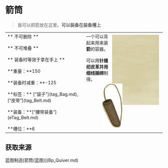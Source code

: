 # 箭筒  
> 我可以把箭放在这里。<b>可以装备在装备槽上</b>  
  
<table class="table table-bordered" data-toggle="table"  data-show-header="false"><thead style="display:none"><tr ><th  style="width:50%;text-align:left;vertical-align:top;"  >title</th><th  style="width:50%;text-align:left;vertical-align:top;"  ></th></tr></thead><tr ><td  style="width:50%;text-align:left;vertical-align:top;"  >** 不可删除 **<br><br>** 不可堆叠 **<br><br>** 装备时等效于拿在手上 **<br><br>**重量：**150<br><br>**装备时减重：**-125<br><br>**标签：**	[“袋子”](tag_Bag.md), [“皮带”](tag_Belt.md)<br><br>**装备：**[“腰带装备”](eTag_Belt.md)<br><br>**槽位：**6</td><td  style="width:50%;text-align:left;vertical-align:top;"  ><div style="float:right; margin:5px"><div class="gamecard" style="width:150px; height:225px;"><a href="Quiver.md" style="color:black"><img class="bg" decoding="async" src="../wiki/Sprite/BG_SandFront.png" href="a.md" style="max-width:150px;max-height:225px;"><img decoding="async" src="../wiki/Sprite/Quiver.png" class="cardimage" style="transform: translate(-50%, -50%) scale(0.4398826979472141);"><span style="font-size: 25px;">箭筒</span></a></div></div>一个可以背起来用来装<b>箭</b>的容器。<br><br>可以用<b>针缝纫皮革并用细线捆绑</b>制得。</td></tr></tbody></table>  
  
## 获取来源  
<div style="display:inline-block"><div class="gamedatalist" style="text-align:left;min-width:200px;min-height:0px;"><div style="display:inline-block"><div style="display:inline-block;vertical-align:middle;">蓝图制造</div><div style="display:inline-block;vertical-align:middle;">[箭筒(蓝图)](Bp_Quiver.md)</div></div></div></div>  
  


<script>document.title="箭筒 - 卡牌生存百科 Card Survival Wiki";</script>